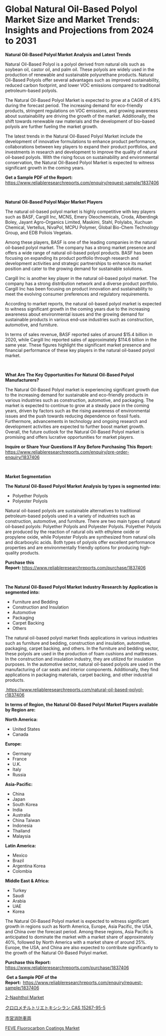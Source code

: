 <p><h1>Global Natural Oil-Based Polyol Market Size and Market Trends: Insights and Projections from 2024 to 2031</h1></p><p><strong>Natural Oil-Based Polyol Market Analysis and Latest Trends</strong></p>
<p><p>Natural Oil-Based Polyol is a polyol derived from natural oils such as soybean oil, castor oil, and palm oil. These polyols are widely used in the production of renewable and sustainable polyurethane products. Natural Oil-Based Polyols offer several advantages such as improved sustainability, reduced carbon footprint, and lower VOC emissions compared to traditional petroleum-based polyols.</p><p>The Natural Oil-Based Polyol Market is expected to grow at a CAGR of 4.9% during the forecast period. The increasing demand for eco-friendly products, stringent regulations on VOC emissions, and growing awareness about sustainability are driving the growth of the market. Additionally, the shift towards renewable raw materials and the development of bio-based polyols are further fueling the market growth.</p><p>The latest trends in the Natural Oil-Based Polyol Market include the development of innovative formulations to enhance product performance, collaborations between key players to expand their product portfolios, and investments in research and development to improve the quality of natural oil-based polyols. With the rising focus on sustainability and environmental conservation, the Natural Oil-Based Polyol Market is expected to witness significant growth in the coming years.</p></p>
<p><strong>Get a Sample PDF of the Report:&nbsp;</strong> <a href="https://www.reliableresearchreports.com/enquiry/request-sample/1837406">https://www.reliableresearchreports.com/enquiry/request-sample/1837406</a></p>
<p>&nbsp;</p>
<p><strong>Natural Oil-Based Polyol Major Market Players</strong></p>
<p><p>The natural oil-based polyol market is highly competitive with key players such as BASF, Cargill Inc, MCNS, Emery Oleochemicals, Croda, Alberdingk Boley, Jayant Agro-Organics Limited, Maskimi, Stahl, Polylabs, Xuchuan Chemical, Vertellus, NivaPol, MCPU Polymer, Global Bio-Chem Technology Group, and EDB Poliois Vegetais.</p><p>Among these players, BASF is one of the leading companies in the natural oil-based polyol market. The company has a strong market presence and offers a wide range of natural oil-based polyol products. BASF has been focusing on expanding its product portfolio through research and development activities and strategic partnerships to enhance its market position and cater to the growing demand for sustainable solutions.</p><p>Cargill Inc is another key player in the natural oil-based polyol market. The company has a strong distribution network and a diverse product portfolio. Cargill Inc has been focusing on product innovation and sustainability to meet the evolving consumer preferences and regulatory requirements.</p><p>According to market reports, the natural oil-based polyol market is expected to witness significant growth in the coming years due to the increasing awareness about environmental issues and the growing demand for sustainable products in various end-use industries such as construction, automotive, and furniture.</p><p>In terms of sales revenue, BASF reported sales of around $15.4 billion in 2020, while Cargill Inc reported sales of approximately $114.6 billion in the same year. These figures highlight the significant market presence and financial performance of these key players in the natural oil-based polyol market.</p></p>
<p>&nbsp;</p>
<p><strong>What Are The Key Opportunities For Natural Oil-Based Polyol Manufacturers?</strong></p>
<p><p>The Natural Oil-Based Polyol market is experiencing significant growth due to the increasing demand for sustainable and eco-friendly products in various industries such as construction, automotive, and packaging. The market is expected to continue to grow at a steady pace in the coming years, driven by factors such as the rising awareness of environmental issues and the push towards reducing dependence on fossil fuels. Furthermore, advancements in technology and ongoing research and development activities are expected to further boost market growth. Overall, the future outlook for the Natural Oil-Based Polyol market is promising and offers lucrative opportunities for market players.</p></p>
<p><strong>Inquire or Share Your Questions If Any Before Purchasing This Report:</strong> <a href="https://www.reliableresearchreports.com/enquiry/pre-order-enquiry/1837406">https://www.reliableresearchreports.com/enquiry/pre-order-enquiry/1837406</a></p>
<p>&nbsp;</p>
<p><strong>Market Segmentation</strong></p>
<p><strong>The Natural Oil-Based Polyol Market Analysis by types is segmented into:</strong></p>
<p><ul><li>Polyether Polyols</li><li>Polyester Polyols</li></ul></p>
<p><p>Natural oil-based polyols are sustainable alternatives to traditional petroleum-based polyols used in a variety of industries such as construction, automotive, and furniture. There are two main types of natural oil-based polyols: Polyether Polyols and Polyester Polyols. Polyether Polyols are produced by the reaction of natural oils with ethylene oxide or propylene oxide, while Polyester Polyols are synthesized from natural oils and dicarboxylic acids. Both types of polyols offer excellent performance properties and are environmentally friendly options for producing high-quality products.</p></p>
<p><strong>Purchase this Report:&nbsp;</strong><a href="https://www.reliableresearchreports.com/purchase/1837406">https://www.reliableresearchreports.com/purchase/1837406</a></p>
<p>&nbsp;</p>
<p><strong>The Natural Oil-Based Polyol Market Industry Research by Application is segmented into:</strong></p>
<p><ul><li>Furniture and Bedding</li><li>Construction and Insulation</li><li>Automotive</li><li>Packaging</li><li>Carpet Backing</li><li>Others</li></ul></p>
<p><p>The natural oil-based polyol market finds applications in various industries such as furniture and bedding, construction and insulation, automotive, packaging, carpet backing, and others. In the furniture and bedding sector, these polyols are used in the production of foam cushions and mattresses. In the construction and insulation industry, they are utilized for insulation purposes. In the automotive sector, natural oil-based polyols are used in the manufacturing of car seats and interior components. Additionally, they find applications in packaging materials, carpet backing, and other industrial products.</p></p>
<p><a href="https://www.reliableresearchreports.com/natural-oil-based-polyol-r1837406">&nbsp;https://www.reliableresearchreports.com/natural-oil-based-polyol-r1837406</a></p>
<p><strong>In terms of Region, the Natural Oil-Based Polyol Market Players available by Region are:</strong></p>
<p>
    <p> <strong> North America: </strong>
        <ul>
            <li>United States</li>
            <li>Canada</li>
        </ul>
        </p> 
    <p> <strong> Europe: </strong>
        <ul>
            <li>Germany</li>
            <li>France</li>
            <li>U.K.</li>
            <li>Italy</li>
            <li>Russia</li>
        </ul>
        </p> 
    <p> <strong> Asia-Pacific: </strong>
        <ul>
            <li>China</li>
            <li>Japan</li>
            <li>South Korea</li>
            <li>India</li>
            <li>Australia</li>
            <li>China Taiwan</li>
            <li>Indonesia</li>
            <li>Thailand</li>
            <li>Malaysia</li>
        </ul>
        </p> 
    <p> <strong> Latin America: </strong>
        <ul>
            <li>Mexico</li>
            <li>Brazil</li>
            <li>Argentina Korea</li>
            <li>Colombia</li>
        </ul>
        </p> 
    <p> <strong> Middle East & Africa: </strong>
        <ul>
            <li>Turkey</li>
            <li>Saudi</li>
            <li>Arabia</li>
            <li>UAE</li>
            <li>Korea</li>
        </ul>
    </p>
    </p>
<p><p>The Natural Oil-Based Polyol market is expected to witness significant growth in regions such as North America, Europe, Asia Pacific, the USA, and China over the forecast period. Among these regions, Asia Pacific is anticipated to dominate the market with a market share of approximately 40%, followed by North America with a market share of around 25%. Europe, the USA, and China are also expected to contribute significantly to the growth of the Natural Oil-Based Polyol market.</p></p>
<p><strong>Purchase this Report: </strong><a href="https://www.reliableresearchreports.com/purchase/1837406">https://www.reliableresearchreports.com/purchase/1837406</a></p>
<p>&nbsp;<strong>Get a Sample PDF of the Report:&nbsp;&nbsp;</strong><a href="https://www.reliableresearchreports.com/enquiry/request-sample/1837406">https://www.reliableresearchreports.com/enquiry/request-sample/1837406</a></p>
<p><strong></strong></p>
<p><p><a href="https://github.com/zolotuy145/Market-Research-Report-List-1/blob/main/2-naphthol-market.md">2-Naphthol Market</a></p><p><a href="https://medium.com/@reyeshowell655/%E3%82%AF%E3%83%AD%E3%83%AD%E3%83%A1%E3%83%81%E3%83%AB%E3%83%88%E3%83%AA%E3%82%A8%E3%83%88%E3%82%AD%E3%82%B7%E3%82%B7%E3%83%A9%E3%83%B3cas-15267-95-5%E3%81%AE%E5%B8%82%E5%A0%B4%E8%A6%8F%E6%A8%A1-%E3%82%B7%E3%82%A7%E3%82%A2-%E3%83%88%E3%83%AC%E3%83%B3%E3%83%89%E5%88%86%E6%9E%90%E3%83%AC%E3%83%9D%E3%83%BC%E3%83%88-%E8%A3%BD%E5%93%81%E5%88%A5-a%E3%82%BF%E3%82%A4%E3%83%97-b%E3%82%BF%E3%82%A4%E3%83%97-%E3%81%9D%E3%81%AE%E4%BB%96-%E3%82%BB%E3%82%B0%E3%83%A1%E3%83%B3%E3%83%88%E4%BA%88%E6%B8%AC-2024%E5%B9%B4-2031%E5%B9%B4-e97b68c0f0b5">クロロメチルトリエトキシシラン CAS 15267-95-5</a></p><p><a href="https://medium.com/@attyourniture/2024%E5%B9%B4%E3%81%8B%E3%82%892031%E5%B9%B4%E3%81%BE%E3%81%A7%E3%81%AE%E9%96%93%E3%81%AB-%E5%B8%82%E7%94%BA%E6%9D%91%E3%81%AE%E6%B6%88%E9%98%B2%E8%BB%8A%E4%B8%A1%E5%B8%82%E5%A0%B4%E8%A6%8F%E6%A8%A1%E3%81%8C10-%E3%81%AE%E5%B9%B4%E9%96%93%E6%88%90%E9%95%B7%E7%8E%87%E3%81%A7%E6%8B%A1%E5%A4%A7%E3%81%97%E3%81%A6%E3%81%84%E3%82%8B%E6%B4%9E%E5%AF%9F-insights-into-the-municipal-fire-fighting-378e47f3ad7e">市営消防車両</a></p><p><a href="https://github.com/Hunterico88/Market-Research-Report-List-1/blob/main/feve-fluorocarbon-coatings-market.md">FEVE Fluorocarbon Coatings Market</a></p></p>